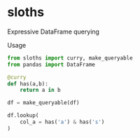 # sloths
Expressive DataFrame querying

Usage
```python
from sloths import curry, make_queryable
from pandas import DataFrame

@curry
def has(a,b):
    return a in b

df = make_queryable(df)

df.lookup(
    col_a = has('a') & has('s')
)
```
